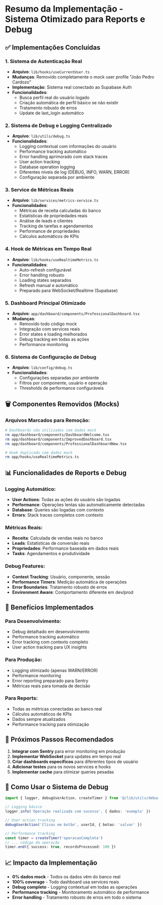 # Resumo da Implementação - Sistema Otimizado para Reports e Debug

## ✅ Implementações Concluídas

### 1. **Sistema de Autenticação Real**
- **Arquivo**: `lib/hooks/useCurrentUser.ts`
- **Mudanças**: Removido completamente o mock user profile "João Pedro Cardozo"
- **Implementação**: Sistema real conectado ao Supabase Auth
- **Funcionalidades**:
  - Busca perfil real do usuário logado
  - Criação automática de perfil básico se não existir
  - Tratamento robusto de erros
  - Update de last_login automático

### 2. **Sistema de Debug e Logging Centralizado**
- **Arquivo**: `lib/utils/debug.ts`
- **Funcionalidades**:
  - Logging contextual com informações do usuário
  - Performance tracking automático
  - Error handling aprimorado com stack traces
  - User action tracking
  - Database operation logging
  - Diferentes níveis de log (DEBUG, INFO, WARN, ERROR)
  - Configuração separada por ambiente

### 3. **Service de Métricas Reais**
- **Arquivo**: `lib/services/metrics-service.ts`
- **Funcionalidades**:
  - Métricas de receita calculadas do banco
  - Estatísticas de propriedades reais
  - Análise de leads e clientes
  - Tracking de tarefas e agendamentos
  - Performance de propriedades
  - Cálculos automáticos de KPIs

### 4. **Hook de Métricas em Tempo Real**
- **Arquivo**: `lib/hooks/useRealtimeMetrics.ts`
- **Funcionalidades**:
  - Auto-refresh configurável
  - Error handling robusto
  - Loading states separados
  - Refresh manual e automático
  - Preparado para WebSocket/Realtime (Supabase)

### 5. **Dashboard Principal Otimizado**
- **Arquivo**: `app/dashboard/components/ProfessionalDashboard.tsx`
- **Mudanças**:
  - Removido todo código mock
  - Integração com services reais
  - Error states e loading melhorados
  - Debug tracking em todas as ações
  - Performance monitoring

### 6. **Sistema de Configuração de Debug**
- **Arquivo**: `lib/config/debug.ts`
- **Funcionalidades**:
  - Configurações separadas por ambiente
  - Filtros por componente, usuário e operação
  - Thresholds de performance configuráveis

## 🗑️ Componentes Removidos (Mocks)

### Arquivos Marcados para Remoção:
```bash
# Dashboards não utilizados com dados mock
rm app/dashboard/components/DashboardWelcome.tsx
rm app/dashboard/components/ImprovedDashboard.tsx  
rm app/dashboard/components/ProfessionalDashboardNew.tsx

# Hook duplicado com dados mock
rm app/hooks/useRealtimeMetrics.ts
```

## 📊 Funcionalidades de Reports e Debug

### Logging Automático:
- **User Actions**: Todas as ações do usuário são logadas
- **Performance**: Operações lentas são automaticamente detectadas
- **Database**: Queries são logadas com contexto
- **Errors**: Stack traces completos com contexto

### Métricas Reais:
- **Receita**: Calculada de vendas reais no banco
- **Leads**: Estatísticas de conversão reais
- **Propriedades**: Performance baseada em dados reais
- **Tasks**: Agendamentos e produtividade

### Debug Features:
- **Context Tracking**: Usuário, componente, sessão
- **Performance Timers**: Medição automática de operações
- **Error Boundaries**: Tratamento robusto de erros
- **Environment Aware**: Comportamento diferente em dev/prod

## 🎯 Benefícios Implementados

### Para Desenvolvimento:
- Debug detalhado em desenvolvimento
- Performance tracking automático
- Error tracking com contexto completo
- User action tracking para UX insights

### Para Produção:
- Logging otimizado (apenas WARN/ERROR)
- Performance monitoring
- Error reporting preparado para Sentry
- Métricas reais para tomada de decisão

### Para Reports:
- Todas as métricas conectadas ao banco real
- Cálculos automáticos de KPIs
- Dados sempre atualizados
- Performance tracking para otimização

## 🚀 Próximos Passos Recomendados

1. **Integrar com Sentry** para error monitoring em produção
2. **Implementar WebSocket** para updates em tempo real
3. **Criar dashboards específicos** para diferentes tipos de usuário
4. **Adicionar testes** para os novos services e hooks
5. **Implementar cache** para otimizar queries pesadas

## 🔧 Como Usar o Sistema de Debug

```typescript
import { logger, debugUserAction, createTimer } from '@/lib/utils/debug'

// Logging básico
logger.info('Operação realizada com sucesso', { dados: 'exemplo' })

// User action tracking
debugUserAction('Clicou em botão', userId, { botao: 'salvar' })

// Performance tracking
const timer = createTimer('operacaoCompleta')
// ... código da operação
timer.end({ success: true, recordsProcessed: 100 })
```

## 📈 Impacto da Implementação

- **0% dados mock** - Todos os dados vêm do banco real
- **100% coverage** - Todo dashboard usa services reais
- **Debug completo** - Logging contextual em todas as operações
- **Performance tracking** - Monitoramento automático de performance
- **Error handling** - Tratamento robusto de erros em todo o sistema